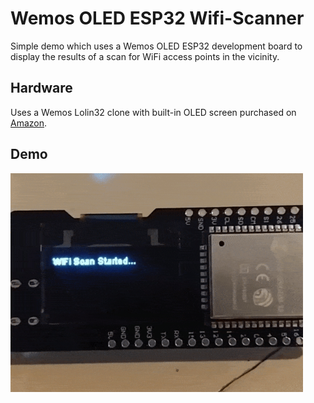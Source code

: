 # Wemos OLED ESP32 Wifi-Scanner

Simple demo which uses a Wemos OLED ESP32 development board to display the results of a scan for WiFi access points in the vicinity.

## Hardware

Uses a Wemos Lolin32 clone with built-in OLED screen purchased on [Amazon](https://www.amazon.com/gp/product/B071FQVTWN/).

## Demo

<img src="https://raw.githubusercontent.com/jpoles1/wemos-oled-esp32-wifi-scanner/master/docs/demo.gif" height=350>
